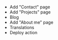  - Add "Contact" page
 - Add "Projects" page
 - Blog
 - Add "About me" page
 - Translations
 - Deploy action